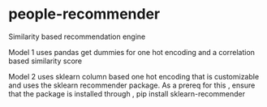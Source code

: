 # people-recommender
Similarity based recommendation engine

Model 1 uses pandas get dummies for one hot encoding and a correlation based similarity score

Model 2 uses sklearn column based one hot encoding that is customizable and uses the sklearn recommender package.
As a prereq for this , ensure that the package is installed through ,
pip install sklearn-recommender
